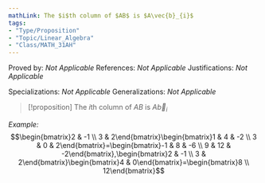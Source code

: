 ```yaml
---
mathLink: The $i$th column of $AB$ is $A\vec{b}_{i}$
tags:
- "Type/Proposition"
- "Topic/Linear_Algebra"
- "Class/MATH_31AH"
---
```

Proved by: <i>Not Applicable</i>
References: <i>Not Applicable</i>
Justifications: <i>Not Applicable</i>

Specializations: <i>Not Applicable</i>
Generalizations: <i>Not Applicable</i>

> [!proposition] The $i$th column of $AB$ is $A\vec{b}_{i}$

*Example:*
$$\begin{bmatrix}2 & -1 \\
3 & 2\end{bmatrix}\begin{bmatrix}1 & 4 & -2 \\
3 & 0 & 2\end{bmatrix}=\begin{bmatrix}-1 & 8 & -6 \\
9 & 12 & -2\end{bmatrix},\begin{bmatrix}2 & -1 \\
3 & 2\end{bmatrix}\begin{bmatrix}4 & 0\end{bmatrix}=\begin{bmatrix}8 \\
12\end{bmatrix}$$
